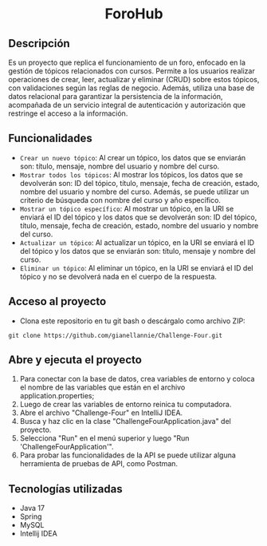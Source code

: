 <div align="center">
  
# ForoHub

</div>

## Descripción
Es un proyecto que replica el funcionamiento de un foro, enfocado en la gestión de tópicos relacionados con cursos. Permite a los usuarios realizar operaciones de crear, leer, actualizar y eliminar (CRUD) sobre estos tópicos, con validaciones según las reglas de negocio. Además, utiliza una base de datos relacional para garantizar la persistencia de la información, acompañada de un servicio integral de autenticación y autorización que restringe el acceso a la información.

## Funcionalidades
- `Crear un nuevo tópico`: Al crear un tópico, los datos que se enviarán son: título, mensaje, nombre del usuario y nombre del curso.
- `Mostrar todos los tópicos`: Al mostrar los tópicos, los datos que se devolverán son: ID del tópico, título, mensaje, fecha de creación, estado, nombre del usuario y nombre del curso. Además, se puede utilizar un criterio de búsqueda con nombre del curso y año específico.
- `Mostrar un tópico específico`: Al mostrar un tópico, en la URI se enviará el ID del tópico y los datos que se devolverán son: ID del tópico, título, mensaje, fecha de creación, estado, nombre del usuario y nombre del curso.
- `Actualizar un tópico`: Al actualizar un tópico, en la URI se enviará el ID del tópico y los datos que se enviarán son: título, mensaje y nombre del curso.
- `Eliminar un tópico`: Al eliminar un tópico, en la URI se enviará el ID del tópico y no se devolverá nada en el cuerpo de la respuesta.

## Acceso al proyecto
- Clona este repositorio en tu git bash o descárgalo como archivo ZIP:  
```
git clone https://github.com/gianellannie/Challenge-Four.git
```

## Abre y ejecuta el proyecto
1. Para conectar con la base de datos, crea variables de entorno y coloca el nombre de las variables que están en el archivo application.properties;
2. Luego de crear las variables de entorno reinica tu computadora.
3. Abre el archivo "Challenge-Four" en IntelliJ IDEA.
4. Busca y haz clic en la clase "ChallengeFourApplication.java" del proyecto.
5. Selecciona "Run" en el menú superior y luego "Run 'ChallengeFourApplication'".
6. Para probar las funcionalidades de la API se puede utilizar alguna herramienta de pruebas de API, como Postman.

## Tecnologías utilizadas
- Java 17
- Spring
- MySQL
- Intellij IDEA

